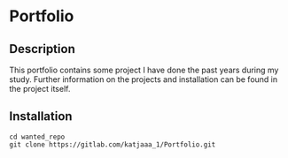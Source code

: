 # Portfolio



## Description
This portfolio contains some project I have done the past years during my study. Further information on the projects and installation can be found in the project itself. 

## Installation
```
cd wanted_repo
git clone https://gitlab.com/katjaaa_1/Portfolio.git
```
